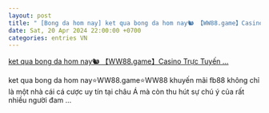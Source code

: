 ```yaml
---
layout: post
title: " [Bong da hom nay] ket qua bong da hom nay🐿️ 【WW88.game】Casino Trực Tuyến ..."
date: Sat, 20 Apr 2024 22:00:00 +0700
categories: entries VN
---
```

[ket qua bong da hom nay🐿️ 【WW88.game】Casino Trực Tuyến ...](https://www.vnu.edu.vn/gov662500135)

ket qua bong da hom nay⭐️WW88.game⭐️WW88 khuyến mãi fb88 không chỉ là một nhà cái cá cược uy tín tại châu Á mà còn thu hút sự chú ý của rất nhiều người đam ...

